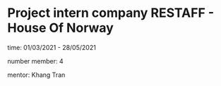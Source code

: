 # Project intern company RESTAFF - House Of Norway

time: 01/03/2021 - 28/05/2021

number member: 4

mentor: Khang Tran 
